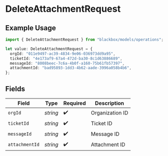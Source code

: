 # DeleteAttachmentRequest

## Example Usage

```typescript
import { DeleteAttachmentRequest } from "blackbox/models/operations";

let value: DeleteAttachmentRequest = {
  orgId: "011e9497-ac39-4834-9e06-036973dd9a95",
  ticketId: "4e173af9-67a4-472d-ba30-8c1d63886689",
  messageId: "8008beec-7c6a-4b0f-a160-75b61fb57397",
  attachmentId: "bad95893-1dd3-4b62-aade-3996a058b4b6",
};
```

## Fields

| Field              | Type               | Required           | Description        |
| ------------------ | ------------------ | ------------------ | ------------------ |
| `orgId`            | *string*           | :heavy_check_mark: | Organization ID    |
| `ticketId`         | *string*           | :heavy_check_mark: | Ticket ID          |
| `messageId`        | *string*           | :heavy_check_mark: | Message ID         |
| `attachmentId`     | *string*           | :heavy_check_mark: | Attachment ID      |